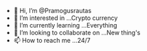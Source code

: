 - 👋 Hi, I’m @Pramogusrautas
- 👀 I’m interested in ...Crypto currency 
- 🌱 I’m currently learning ...Everything 
- 💞️ I’m looking to collaborate on ...New thing's 
- 📫 How to reach me ...24/7

<!---
Pramogusrautas/Pramogusrautas is a ✨ special ✨ repository because its `README.md` (this file) appears on your GitHub profile.
You can click the Preview link to take a look at your changes.
--->
